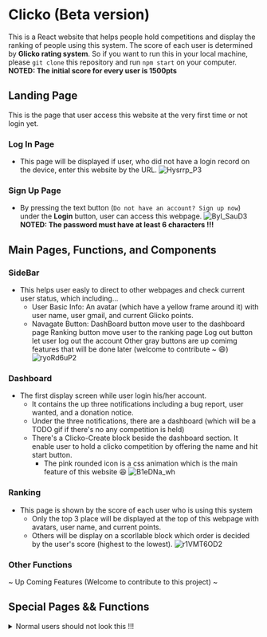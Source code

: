 # Clicko (Beta version)
This is a React website that helps people hold competitions and display the ranking of people using this system. The score of each user is determined by **Glicko rating system**. So if you want to run this in your local machine, please `git clone` this repository and run `npm start` on your computer.
**NOTED: The initial score for every user is 1500pts**


## Landing Page
This is the page that user access this website at the very first time or not login yet.

### Log In Page
- This page will be displayed if user, who did not have a login record on the device, enter this website by the URL.
    ![Hysrrp_P3](https://github.com/whiteSHADOW1234/SimpleClicko/assets/91242001/dcf51d1b-9e7c-4b4e-b3bd-0d8ecd6b580a)
### Sign Up Page
- By pressing the text button (`Do not have an account? Sign up now`) under the **Login** button, user can access this webpage.
    ![ByI_SauD3](https://github.com/whiteSHADOW1234/SimpleClicko/assets/91242001/96c71c23-ed9f-4f83-8f07-214c9eb41941)
    **NOTED: The password must have at least 6 characters !!!**

## Main Pages, Functions, and Components

### SideBar
- This helps user easly to direct to other webpages and check current user status, which including...
    - User Basic Info:
        An avatar (which have a yellow frame around it) with user name, user gmail, and current Glicko points. 
    - Navagate Button:
        DashBoard button move user to the dashboard page
        Ranking button move user to the ranking page
        Log out button let user log out the account
        Other gray buttons are up comimg features that will be done later (welcome to contribute ~ :smile:)
    ![ryoRd6uP2](https://github.com/whiteSHADOW1234/SimpleClicko/assets/91242001/35614e74-a4f0-421b-8fc3-70e067f3aaee)

    


### Dashboard
- The first display screen while user login his/her account.
    - It contains the up three notifications including a bug report, user wanted, and a donation notice.
    - Under the three notifications, there are a dashboard (which will be a TODO gif if there's no any competition is held)
    - There's a Clicko-Create block beside the dashboard section. It enable user to hold a clicko competition by offering the name and hit start button. 
        - The pink rounded icon is a css animation which is the main feature of this website :laughing:
    ![B1eDNa_wh](https://github.com/whiteSHADOW1234/SimpleClicko/assets/91242001/86a28418-29b3-4c48-bcdd-af69d91a1dbe)


### Ranking
- This page is shown by the score of each user who is using this system
    - Only the top 3 place will be displayed at the top of this webpage with avatars, user name, and current points. 
    - Others will be display on a scorllable block which order is decided by the user's score (highest to the lowest).
    ![r1VMT6OD2](https://github.com/whiteSHADOW1234/SimpleClicko/assets/91242001/7b436cdc-5f5a-48d4-b700-fe290cffd106)


### Other Functions
~ Up Coming Features (Welcome to contribute to this project) ~


## Special Pages && Functions
<details>
<summary>Normal users should not look this !!!</summary>
Reset all the data except the basic user information can be triggered by tapping the username 100 times.
</details>
